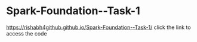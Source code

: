 # Spark-Foundation--Task-1
https://rishabh4github.github.io/Spark-Foundation--Task-1/ click the link to access the code
